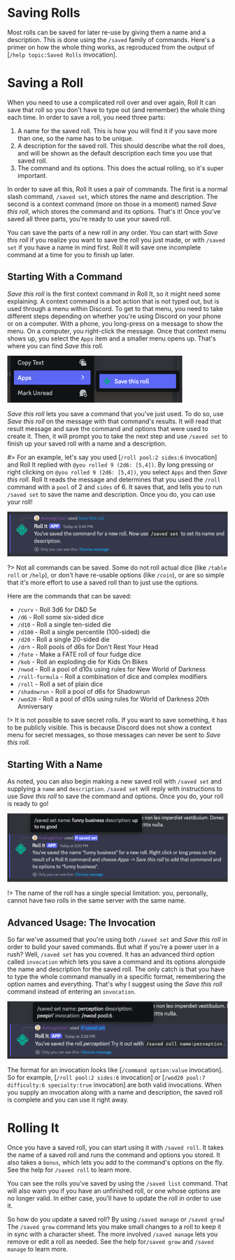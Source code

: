 # Saving Rolls

Most rolls can be saved for later re-use by giving them a name and a description. This is done using the `/saved` family of commands. Here's a primer on how the whole thing works, as reproduced from the output of [`/help topic:Saved Rolls` invocation].

# Saving a Roll

When you need to use a complicated roll over and over again, Roll It can save that roll so you don't have to type out (and remember) the whole thing each time. In order to save a roll, you need three parts:

1. A name for the saved roll. This is how you will find it if you save more than one, so the name has to be unique.
2. A description for the saved roll. This should describe what the roll does, and will be shown as the default description each time you use that saved roll.
3. The command and its options. This does the actual rolling, so it's super important.

In order to save all this, Roll It uses a pair of commands. The first is a normal slash command, `/saved set`, which stores the name and description. The second is a context command (more on those in a moment) named _Save this roll_, which stores the command and its options. That's it! Once you've saved all three parts, you're ready to use your saved roll.

You can save the parts of a new roll in any order. You can start with _Save this roll_ if you realize you want to save the roll you just made, or with `/saved set` if you have a name in mind first. Roll It will save one incomplete command at a time for you to finish up later.

## Starting With a Command

_Save this roll_ is the first context command in Roll It, so it might need some explaining. A context command is a bot action that is not typed out, but is used through a menu within Discord. To get to that menu, you need to take different steps depending on whether you're using Discord on your phone or on a computer. With a phone, you long-press on a message to show the menu. On a computer, you right-click the message. Once that context menu shows up, you select the `Apps` item and a smaller menu opens up. That's where you can find _Save this roll_.

![Discord message context menu showing the Apps submenu highlighted, and the Save this roll option highlighted](../_images/examples/save-this-roll.png)

_Save this roll_ lets you save a command that you've just used. To do so, use _Save this roll_ on the message with that command's results. It will read that result message and save the command and options that were used to create it. Then, it will prompt you to take the next step and use `/saved set` to finish up your saved roll with a name and a description.

#> For an example, let's say you used [`/roll pool:2 sides:6` invocation] and Roll It replied with `@you rolled 9 (2d6: [5,4])`. By long pressing or right clicking on `@you rolled 9 (2d6: [5,4])`, you select `Apps` and then _Save this roll_. Roll It reads the message and determines that you used the `/roll` command with a `pool` of 2 and `sides` of 6. It saves that, and tells you to run `/saved set` to save the name and description. Once you do, you can use your roll!

![Discord message from Roll It explaining that a roll has been saved and instructing the user to use the /saved set command to save its name and description](../_images/examples/save-this-roll-result.png)

?> Not all commands can be saved. Some do not roll actual dice (like `/table roll` or `/help`), or don't have re-usable options (like `/coin`), or are so simple that it's more effort to use a saved roll than to just use the options.

Here are the commands that can be saved:
* `/curv` - Roll 3d6 for D&D 5e
* `/d6` - Roll some six-sided dice
* `/d10` - Roll a single ten-sided die
* `/d100` - Roll a single percentile (100-sided) die
* `/d20` - Roll a single 20-sided die
* `/drh` - Roll pools of d6s for Don't Rest Your Head
* `/fate` - Make a FATE roll of four fudge dice
* `/kob` - Roll an exploding die for Kids On Bikes
* `/nwod` - Roll a pool of d10s using rules for New World of Darkness
* `/roll-formula` - Roll a combination of dice and complex modifiers
* `/roll` - Roll a set of plain dice
* `/shadowrun` - Roll a pool of d6s for Shadowrun
* `/wod20` - Roll a pool of d10s using rules for World of Darkness 20th Anniversary

!> It is not possible to save secret rolls. If you want to save something, it has to be publicly visible. This is because Discord does not show a context menu for secret messages, so those messages can never be sent to *Save this roll*.

## Starting With a Name

As noted, you can also begin making a new saved roll with `/saved set` and supplying a `name` and `description`. `/saved set` will reply with instructions to use _Save this roll_ to save the command and options. Once you do, your roll is ready to go!

![Discord message from Roll It explaining that the name and description for a new Saved Roll have been stored, and instructing the user to use the Save this roll command to save its command and options](../_images/examples/saved-set.png)

!> The name of the roll has a single special limitation: you, personally, cannot have two rolls in the same server with the same name.

## Advanced Usage: The Invocation

So far we've assumed that you're using both `/saved set` and _Save this roll_ in order to build your saved commands. But what if you're a power user in a rush? Well, `/saved set` has you covered. It has an advanced third option called `invocation` which lets you save a command and its options alongside the name and description for the saved roll. The only catch is that you have to type the whole command manually in a specific format, remembering the option names and everything. That's why I suggest using the _Save this roll_ command instead of entering an `invocation`.

![Discord message from Roll It explaining that a new saved roll was successfully created](../_images/examples/saved-set-invocation.png)

The format for an invocation looks like [`/command option:value` invocation]. So for example, [`/roll pool:2 sides:6` invocation] or [`/wod20 pool:7 difficulty:6 specialty:true` invocation] are both valid invocations. When you supply an invocation along with a name and description, the saved roll is complete and you can use it right away.

# Rolling It

Once you have a saved roll, you can start using it with `/saved roll`. It takes the name of a saved roll and runs the command and options you stored. It also takes a `bonus`, which lets you add to the command's options on the fly. See the help for `/saved roll` to learn more.

You can see the rolls you've saved by using the `/saved list` command. That will also warn you if you have an unfinished roll, or one whose options are no longer valid. In either case, you'll have to update the roll in order to use it.

So how do you update a saved roll? By using `/saved manage` or `/saved grow`! The `/saved grow` command lets you make small changes to a roll to keep it in sync with a character sheet. The more involved `/saved manage` lets you remove or edit a roll as needed. See the help for`/saved grow` and `/saved manage` to learn more.
